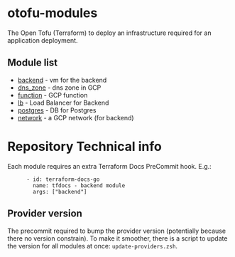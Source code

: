 # otofu-modules
The Open Tofu (Terraform) to deploy an infrastructure required for an application deployment.

## Module list

- [backend](backend/README.md) - vm for the backend
- [dns_zone](dns_zone/README.md) - dns zone in GCP
- [function](function/README.md) - GCP function
- [lb](lb/README.md) - Load Balancer for Backend
- [postgres](postgres/README.md) - DB for Postgres
- [network](network/README.md) - a GCP network (for backend)


# Repository Technical info

Each module requires an extra Terraform Docs PreCommit hook. E.g.:
```
      - id: terraform-docs-go
        name: tfdocs - backend module
        args: ["backend"]
```

## Provider version

The precommit required to bump the provider version (potentially because there no version constrain).
To make it smoother, there is a script to update the version for all modules at once: `update-providers.zsh`.
